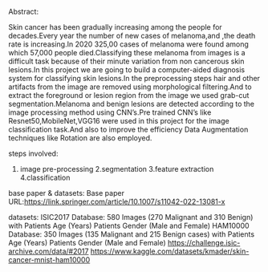 Abstract:

Skin cancer has been gradually increasing among the people for decades.Every
year the number of new cases of melanoma,and ,the death rate is increasing.In
2020 325,00 cases of melanoma were found among which 57,000 people
died.Classifying these melanoma from images is a difficult task because of their
minute variation from non cancerous skin lesions.In this project we are going to
build a computer-aided diagnosis system for classifying skin lesions.In the
preprocessing steps hair and other artifacts from the image are removed using
morphological filtering.And to extract the foreground or lesion region from the
image we used grab-cut segmentation.Melanoma and benign lesions are detected
according to the image processing method using CNN’s.Pre trained CNN’s like
Resnet50,MobileNet,VGG16 were used in this project for the image classification
task.And also to improve the efficiency Data Augmentation techniques like
Rotation are also employed.

steps involved:
1. image pre-processing 
2.segmentation 
3.feature extraction 
4.classification

base paper & datasets:
Base paper URL:https://link.springer.com/article/10.1007/s11042-022-13081-x

datasets:
ISIC2017 Database: 580 Images (270 Malignant and 310 Benign) with
            Patients Age (Years)   Patients Gender (Male and Female)
HAM10000 Database: 350 Images (135 Malignant and 215 Benign cases) with
          Patients Age (Years) Patients Gender (Male and Female)
               https://challenge.isic-archive.com/data/#2017
                 https://www.kaggle.com/datasets/kmader/skin-cancer-mnist-ham10000




